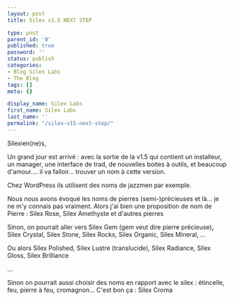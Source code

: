 ```yaml
---
layout: post
title: Silex v1.5 NEXT STEP

type: post
parent_id: '0'
published: true
password: ''
status: publish
categories:
- Blog Silex Labs
- The Blog
tags: []
meta: {}

display_name: Silex Labs
first_name: Silex Labs
last_name: ''
permalink: "/silex-v15-next-step/"
---
```


Silexien(ne)s,

Un grand jour est arrivé
: avec la sortie de la v1.5 qui contient un installeur, un manager, une interface de trad, de nouvelles boites à outils, et beaucoup d'amour.... il va falloir... trouver un nom à cette version.

Chez WordPress ils utilisent des noms de jazzmen par exemple.

Nous nous avons évoqué les noms de pierres (semi-)précieuses et là... je ne m'y connais pas vraiment. Alors j'ai bien une proposition de nom de Pierre
: Silex Rose, Silex Amethyste et d'autres pierres


Sinon, on pourrait aller vers Silex Gem (gem veut dire pierre précieuse)**,** Silex Crystal, Silex Stone, Silex Rocks, Silex Organic, Silex Mineral, ...

Ou alors Silex Polished, Silex Lustre (translucide), Silex Radiance, Silex Gloss, Silex Brilliance

...

Sinon on pourrait aussi choisir des noms en rapport avec le silex
: étincelle, feu, pierre à feu, cromagnon... C'est bon ça
: Silex Croma